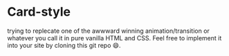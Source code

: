 # Card-style

trying to replecate one of the awwward winning animation/transition or whatever you call it in pure vanilla HTML and CSS. Feel free to implement it into your site by cloning this git repo 😄.
